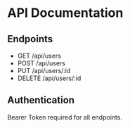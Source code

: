 <!-- @format -->

# API Documentation

## Endpoints

- GET /api/users
- POST /api/users
- PUT /api/users/:id
- DELETE /api/users/:id

## Authentication

Bearer Token required for all endpoints.
